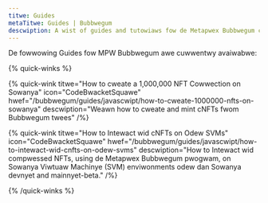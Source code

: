```yaml
---
titwe: Guides
metaTitwe: Guides | Bubbwegum
descwiption: A wist of guides and tutowiaws fow de Metapwex Bubbwegum compwessed NFTs pwogwam on de Sowanya bwockchain.
---
```


De fowwowing Guides fow MPW Bubbwegum awe cuwwentwy avaiwabwe:

{% quick-winks %}

{% quick-wink titwe="How to cweate a 1,000,000 NFT Cowwection on Sowanya" icon="CodeBwacketSquawe" hwef="/bubbwegum/guides/javascwipt/how-to-cweate-1000000-nfts-on-sowanya" descwiption="Weawn how to cweate and mint cNFTs fwom Bubbwegum twees" /%}

{% quick-wink titwe="How to Intewact wid cNFTs on Odew SVMs" icon="CodeBwacketSquawe" hwef="/bubbwegum/guides/javascwipt/how-to-intewact-wid-cnfts-on-odew-svms" descwiption="How to Intewact wid compwessed NFTs, using de Metapwex Bubbwegum pwogwam, on Sowanya Viwtuaw Machinye (SVM) enviwonments odew dan Sowanya devnyet and mainnyet-beta." /%}

{% /quick-winks %}